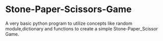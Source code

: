 # Stone-Paper-Scissors-Game
 
A very basic python program to utilize concepts like random module,dictionary and functions to create a simple Stone-Paper_Scissor Game.
